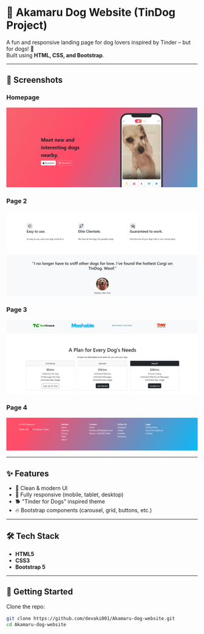# 🐾 Akamaru Dog Website (TinDog Project)

A fun and responsive landing page for dog lovers inspired by Tinder – but for dogs! 🐶  
Built using **HTML, CSS, and Bootstrap**.  

---

## 📸 Screenshots

### Homepage
![Homepage](Website_screenshots/homepage.png)

### Page 2
![Page 2](Website_screenshots/page2.png)

### Page 3
![Page 3](Website_screenshots/page3.png)

### Page 4
![Page 4](Website_screenshots/page4.png)

---

## ✨ Features
- 🎨 Clean & modern UI  
- 📱 Fully responsive (mobile, tablet, desktop)  
- 🐕 "Tinder for Dogs" inspired theme  
- 🔥 Bootstrap components (carousel, grid, buttons, etc.)  

---

## 🛠️ Tech Stack
- **HTML5**
- **CSS3**
- **Bootstrap 5**

---

## 🚀 Getting Started

Clone the repo:

```bash
git clone https://github.com/devaki001/Akamaru-dog-website.git
cd Akamaru-dog-website

